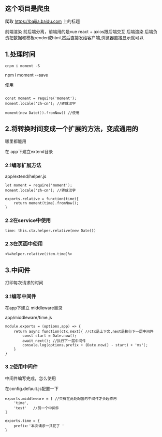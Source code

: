 
## 这个项目是爬虫

爬取 https://baijia.baidu.com 上的标题


前端渲染 前后端分离，前端用的是vue react + axios跟后端交互
后端渲染 后端负责把数据和模板render成html,然后直接发给客户端,浏览器直接显示就可以

## 1.处理时间

```
cnpm i moment -S

```

npm i moment --save

使用

```

const moment = require('moment');
moment.locale('zh-cn'); //转成汉字

moment(new Date()).fromNow() //使用

```

## 2.将转换时间变成一个扩展的方法，变成通用的

哪里都能用

在 app下建立extend目录

### 2.1编写扩展方法

app/extend/helper.js

```
let moment = require('moment');
moment.locale('zh-cn'); //转成汉字

exports.relative = function(time){
    return moment(time).fromNow();
}

```

### 2.2在service中使用

```
time: this.ctx.helper.relative(new Date())

```

### 2.3在页面中使用

```
<%=helper.relative(item.time)%>

```

## 3.中间件

打印每次请求的时间

### 3.1编写中间件

在app下建立 middleware目录

app/middleware/time.js

```
module.exports = (options,app) => {
    return async function(ctx,next){ //ctx是上下文,next是执行下一层中间件
        const start = Date.now();
        await next(); //执行下一层中间件
        console.log(options.prefix + (Date.now() - start) + 'ms');
    }
}

```

### 3.2使用中间件

中间件编写完成，怎么使用

在config.default.js配置一下

```
exports.middleware = [ //只有在此处配置的中间件才会起作用
    'time',
    'test'   //另一个中间件
]

exports.time = {
    prefix:'本次请求一共花了 '
}

```



